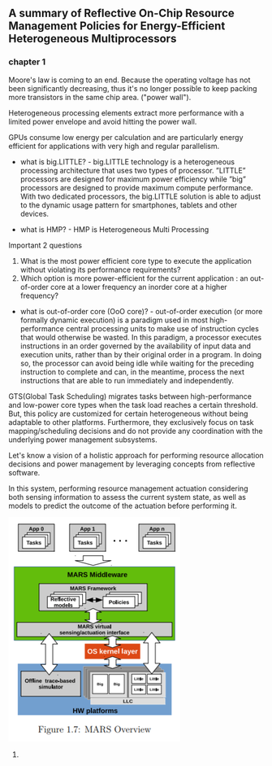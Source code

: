 ## A summary of Reflective On-Chip Resource Management Policies for Energy-Efficient Heterogeneous Multiprocessors

### chapter 1

Moore's law is coming to an end. Because the operating voltage has not been significantly decreasing, thus it's no longer possible to keep packing more transistors in the same chip area. ("power wall"). 

Heterogeneous processing elements extract more performance with a limited power envelope and avoid hitting the power wall.

GPUs consume low energy per calculation and are particularly energy efficient for applications with very high and regular parallelism.

* what is big.LITTLE? - big.LITTLE technology is a heterogeneous processing architecture that uses two types of processor. ”LITTLE” processors are designed for maximum power efficiency while ”big” processors are designed to provide maximum compute performance. With two dedicated processors, the big.LITTLE solution is able to adjust to the dynamic usage pattern for smartphones, tablets and other devices.

* what is HMP? - HMP is Heterogeneous Multi Processing

Important 2 questions

1. What is the most power efficient core type to execute the application without violating its performance requirements?
2. Which option is more power-efficient for the current application : an out-of-order core at a lower frequency an inorder core at a higher frequency?

* what is out-of-order core (OoO core)? - out-of-order execution (or more formally dynamic execution) is a paradigm used in most high-performance central processing units to make use of instruction cycles that would otherwise be wasted. In this paradigm, a processor executes instructions in an order governed by the availability of input data and execution units, rather than by their original order in a program. In doing so, the processor can avoid being idle while waiting for the preceding instruction to complete and can, in the meantime, process the next instructions that are able to run immediately and independently.

GTS(Global Task Scheduling) migrates tasks between high-performance and low-power core types when the task load reaches a certain threshold. But, this policy are customized for certain heterogeneous without being adaptable to other platforms. Furthermore, they exclusively focus on  task mapping/scheduling decisions and do not provide any coordination with the underlying power management subsystems.

Let's know a vision of a holistic approach for performing resource allocation decisions and power management by leveraging concepts from reflective software.

In this system, performing resource management actuation considering both sensing information to assess the current system state, as well as models to predict the outcome of the actuation before performing it.

![MARS_Overview](./img/MARS_Overview.png)



1. 
